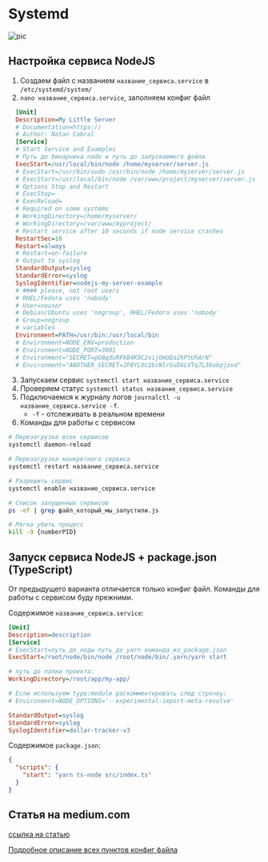 # Systemd

![pic](https://miro.medium.com/v2/resize:fit:720/format:webp/1*Za_VipsuGjbjm-xN3UMfTw.gif)

## Настройка сервиса NodeJS

1. Создаем файл с названием `название_сервиса.service` в `/etc/systemd/system/`
2. `nano название_сервиса.service`, заполняем конфиг файл

```ini
  [Unit]
  Description=My Little Server
  # Documentation=https://
  # Author: Natan Cabral
  [Service]
  # Start Service and Examples
  # Путь до бинарника node и путь до запускаемого файла
  ExecStart=/usr/local/bin/node /home/myserver/server.js
  # ExecStart=/usr/bin/sudo /usr/bin/node /home/myserver/server.js
  # ExecStart=/usr/local/bin/node /var/www/project/myserver/server.js
  # Options Stop and Restart
  # ExecStop=
  # ExecReload=
  # Required on some systems
  # WorkingDirectory=/home/myserver/
  # WorkingDirectory=/var/www/myproject/
  # Restart service after 10 seconds if node service crashes
  RestartSec=10
  Restart=always
  # Restart=on-failure
  # Output to syslog
  StandardOutput=syslog
  StandardError=syslog
  SyslogIdentifier=nodejs-my-server-example
  # #### please, not root users
  # RHEL/Fedora uses 'nobody'
  # User=nouser
  # Debian/Ubuntu uses 'nogroup', RHEL/Fedora uses 'nobody'
  # Group=nogroup
  # variables
  Environment=PATH=/usr/bin:/usr/local/bin
  # Environment=NODE_ENV=production
  # Environment=NODE_PORT=3001
  # Environment="SECRET=pGNqduRFkB4K9C2vijOmUDa2kPtUhArN"
  # Environment="ANOTHER_SECRET=JP8YLOc2bsNlrGuD6LVTq7L36obpjzxd"
```

3. Запускаем сервис `systemctl start название_сервиса.service`
4. Проверяем статус `systemctl status название_сервиса.service`
5. Подключаемся к журналу логов `journalctl -u название_сервиса.service -f`.
   - `-f` - отслеживать в реальном времени
6. Команды для работы с сервисом

```bash
# Перезагрузка всех сервисов
systemctl daemon-reload

# Перезагрузка конкретного сервиса
systemctl restart название_сервиса.service

# Разрешить сервис
systemctl enable название_сервиса.service

# Список запущенных сервисов
ps -ef | grep файл_который_мы_запустили.js

# Мягко убить процесс
kill -9 {numberPID}
```

## Запуск сервиса NodeJS + package.json (TypeScript)

От предыдущего варианта отличается только конфиг файл. Команды для работы с сервисом буду прежними.

Содержимое `название_сервиса.service`:

```ini
[Unit]
Description=description
[Service]
# ExecStart=путь_до_ноды путь_до_yarn команда_из_package.json
ExecStart=/root/node/bin/node /root/node/bin/.yarn/yarn start

# путь до папки проекта:
WorkingDirectory=/root/app/my-app/

# Если используем type:module раскомментировать след строчку:
# Environment=NODE_OPTIONS='--experimental-import-meta-resolve'

StandardOutput=syslog
StandardError=syslog
SyslogIdentifier=dollar-tracker-v3
```

Содержимое `package.json`:

```json
{
  "scripts": {
    "start": "yarn ts-node src/index.ts"
  }
}
```

## Статья на medium.com

[ссылка на статью](https://natancabral.medium.com/run-node-js-service-with-systemd-on-linux-42cfdf0ad7b2)

[Подробное описание всех пунктов конфиг файла](https://habr.com/ru/companies/slurm/articles/255845/)

